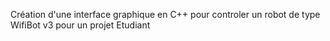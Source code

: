 Création d'une interface graphique en C++ pour controler un robot de type WifiBot v3 pour un projet Etudiant

